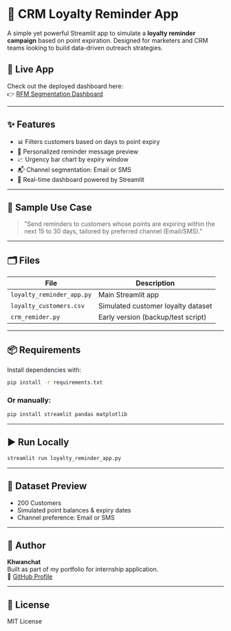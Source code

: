 # 📣 CRM Loyalty Reminder App

A simple yet powerful Streamlit app to simulate a **loyalty reminder campaign** based on point expiration. Designed for marketers and CRM teams looking to build data-driven outreach strategies.

## 🚀 Live App

Check out the deployed dashboard here:  
👉 [RFM Segmentation Dashboard](https://crm-loyalty-reminder-6qefpdrqg4icqpktsmb7lv.streamlit.app/)

---

## ✨ Features

- 📊 Filters customers based on days to point expiry  
- 📨 Personalized reminder message preview  
- 📈 Urgency bar chart by expiry window  
- 📬 Channel segmentation: Email or SMS  
- 🧠 Real-time dashboard powered by Streamlit

---

## 🧾 Sample Use Case
> "Send reminders to customers whose points are expiring within the next 15 to 30 days, tailored by preferred channel (Email/SMS)."

---

## 🗂️ Files

| File | Description |
|------|-------------|
| `loyalty_reminder_app.py` | Main Streamlit app |
| `loyalty_customers.csv` | Simulated customer loyalty dataset |
| `crm_remider.py` | Early version (backup/test script) |

---

## 📦 Requirements
Install dependencies with:
```bash
pip install -r requirements.txt
```

### Or manually:
```bash
pip install streamlit pandas matplotlib
```

---

## ▶️ Run Locally
```bash
streamlit run loyalty_reminder_app.py
```

---

## 📁 Dataset Preview
- 200 Customers
- Simulated point balances & expiry dates
- Channel preference: Email or SMS

---

## 👤 Author
**Khwanchat**  
Built as part of my portfolio for internship application.  
🔗 [GitHub Profile](https://github.com/khwanchat)

---

## 📝 License
MIT License
